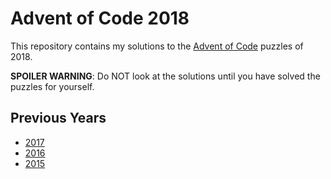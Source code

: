 # Advent of Code 2018

This repository contains my solutions to the [Advent of Code](https://adventofcode.com/) puzzles of 2018.

**SPOILER WARNING**: Do NOT look at the solutions until you have solved the puzzles for yourself.

## Previous Years

- [2017](https://github.com/GreenLightning/aoc17)
- [2016](https://github.com/GreenLightning/aoc16)
- [2015](https://github.com/GreenLightning/aoc15)
